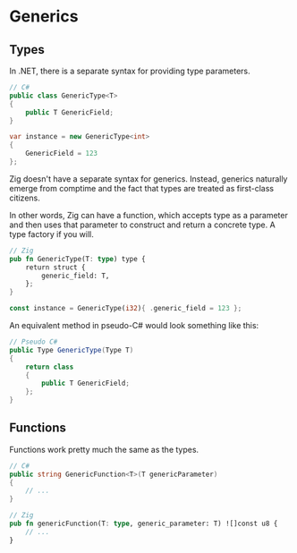 # Generics

## Types
In .NET, there is a separate syntax for providing type parameters.
```cs
// C#
public class GenericType<T>
{
    public T GenericField;
}

var instance = new GenericType<int>
{ 
    GenericField = 123 
};
```
Zig doesn't have a separate syntax for generics. Instead, generics naturally emerge from comptime and the fact that types are treated as first-class citizens. 

In other words, Zig can have a function, which accepts type as a parameter and then uses that parameter to construct and return a concrete type. A type factory if you will.
```rs
// Zig
pub fn GenericType(T: type) type {
    return struct {
        generic_field: T,
    };
}

const instance = GenericType(i32){ .generic_field = 123 };
```
An equivalent method in pseudo-C# would look something like this:
```cs
// Pseudo C#
public Type GenericType(Type T)
{
    return class
    {
        public T GenericField;
    };
}
```

## Functions
Functions work pretty much the same as the types.
```cs
// C#
public string GenericFunction<T>(T genericParameter)
{
    // ...
}
```
```rs
// Zig
pub fn genericFunction(T: type, generic_parameter: T) ![]const u8 {
    // ...
}
```
